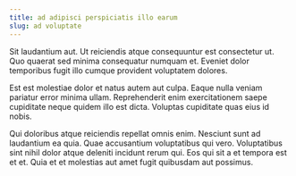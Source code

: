 ```yaml
---
title: ad adipisci perspiciatis illo earum
slug: ad voluptate
---
```


Sit laudantium aut. Ut reiciendis atque consequuntur est consectetur ut. Quo quaerat sed minima consequatur numquam et. Eveniet dolor temporibus fugit illo cumque provident voluptatem dolores.

Est est molestiae dolor et natus autem aut culpa. Eaque nulla veniam pariatur error minima ullam. Reprehenderit enim exercitationem saepe cupiditate neque quidem illo est dicta. Voluptas cupiditate quas eius id nobis.

Qui doloribus atque reiciendis repellat omnis enim. Nesciunt sunt ad laudantium ea quia. Quae accusantium voluptatibus qui vero. Voluptatibus sint nihil dolor atque deleniti incidunt rerum qui. Eos qui sit a et tempora est et et. Quia et et molestias aut amet fugit quibusdam aut possimus.
